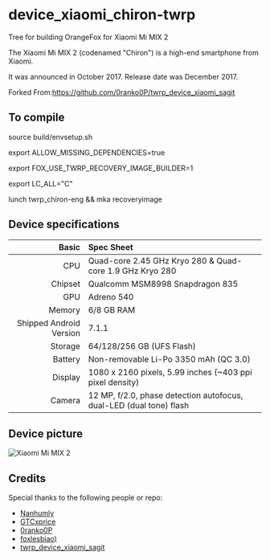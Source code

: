 # device_xiaomi_chiron-twrp

Tree for building OrangeFox for Xiaomi Mi MIX 2

The Xiaomi Mi MIX 2 (codenamed "Chiron") is a high-end smartphone from Xiaomi.

It was announced in October 2017. Release date was December 2017.

Forked From:https://github.com/0ranko0P/twrp_device_xiaomi_sagit

## To compile

source build/envsetup.sh

export ALLOW_MISSING_DEPENDENCIES=true

export FOX_USE_TWRP_RECOVERY_IMAGE_BUILDER=1

export LC_ALL="C"

lunch twrp_chiron-eng && mka recoveryimage

## Device specifications

| Basic                   | Spec Sheet                                                          |
| -----------------------:|:------------------------------------------------------------------- |
| CPU                     | Quad-core 2.45 GHz Kryo 280 & Quad-core 1.9 GHz Kryo 280            |
| Chipset                 | Qualcomm MSM8998 Snapdragon 835                                     |
| GPU                     | Adreno 540                                                          |
| Memory                  | 6/8 GB RAM                                                          |
| Shipped Android Version | 7.1.1                                                               |
| Storage                 | 64/128/256 GB (UFS Flash)                                           |
| Battery                 | Non-removable Li-Po 3350 mAh (QC 3.0)                               |
| Display                 | 1080 x 2160 pixels, 5.99 inches (~403 ppi pixel density)            |
| Camera                  | 12 MP, f/2.0, phase detection autofocus, dual-LED (dual tone) flash |

## Device picture

![Xiaomi Mi MIX 2](https://i8.mifile.cn/a1/pms_1505401464.03824312!560x560.jpg "Xiaomi Mi MIX 2 in black")

## Credits

Special thanks to the following people or repo:

- [Nanhumly](https://github.com/Nanhumly)
- [GTCxprice](https://github.com/GTCxprice)
- [0ranko0P](https://github.com/0ranko0P)
- [foxlesbiao)](https://github.com/foxlesbiao)
- [twrp_device_xiaomi_sagit](https://github.com/0ranko0P/twrp_device_xiaomi_sagit)
